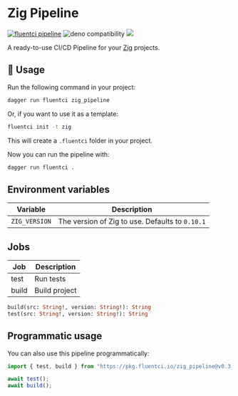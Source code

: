 # Zig Pipeline

[![fluentci pipeline](https://img.shields.io/badge/dynamic/json?label=pkg.fluentci.io&labelColor=%23000&color=%23460cf1&url=https%3A%2F%2Fapi.fluentci.io%2Fv1%2Fpipeline%2Fzig_pipeline&query=%24.version)](https://pkg.fluentci.io/zig_pipeline)
![deno compatibility](https://shield.deno.dev/deno/^1.37)
[![](https://img.shields.io/codecov/c/gh/fluent-ci-templates/zig-pipeline)](https://codecov.io/gh/fluent-ci-templates/zig-pipeline)

A ready-to-use CI/CD Pipeline for your [Zig](https://ziglang.org/) projects.

## 🚀 Usage

Run the following command in your project:

```bash
dagger run fluentci zig_pipeline
```

Or, if you want to use it as a template:

```bash
fluentci init -t zig
```

This will create a `.fluentci` folder in your project.

Now you can run the pipeline with:

```bash
dagger run fluentci .
```

## Environment variables

| Variable        | Description                                    |
| --------------- | ---------------------------------------------- |
| `ZIG_VERSION`   | The version of Zig to use. Defaults to `0.10.1` |

## Jobs

| Job       | Description   |
| --------- | ------------- |
| test      | Run tests     |
| build     | Build project |

```graphql
build(src: String!, version: String!): String
test(src: String!, version: String!): String
```

## Programmatic usage

You can also use this pipeline programmatically:

```ts
import { test, build } from "https://pkg.fluentci.io/zig_pipeline@v0.3.0/mod.ts";

await test();
await build();
```
